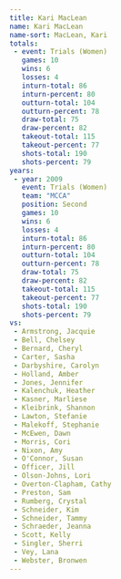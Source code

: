 ```yaml
---
title: Kari MacLean
name: Kari MacLean
name-sort: MacLean, Kari
totals:
 - event: Trials (Women)
   games: 10
   wins: 6
   losses: 4
   inturn-total: 86
   inturn-percent: 80
   outturn-total: 104
   outturn-percent: 78
   draw-total: 75
   draw-percent: 82
   takeout-total: 115
   takeout-percent: 77
   shots-total: 190
   shots-percent: 79
years:
 - year: 2009
   event: Trials (Women)
   team: "MCCA"
   position: Second
   games: 10
   wins: 6
   losses: 4
   inturn-total: 86
   inturn-percent: 80
   outturn-total: 104
   outturn-percent: 78
   draw-total: 75
   draw-percent: 82
   takeout-total: 115
   takeout-percent: 77
   shots-total: 190
   shots-percent: 79
vs:
 - Armstrong, Jacquie
 - Bell, Chelsey
 - Bernard, Cheryl
 - Carter, Sasha
 - Darbyshire, Carolyn
 - Holland, Amber
 - Jones, Jennifer
 - Kalenchuk, Heather
 - Kasner, Marliese
 - Kleibrink, Shannon
 - Lawton, Stefanie
 - Malekoff, Stephanie
 - McEwen, Dawn
 - Morris, Cori
 - Nixon, Amy
 - O'Connor, Susan
 - Officer, Jill
 - Olson-Johns, Lori
 - Overton-Clapham, Cathy
 - Preston, Sam
 - Rumberg, Crystal
 - Schneider, Kim
 - Schneider, Tammy
 - Schraeder, Jeanna
 - Scott, Kelly
 - Singler, Sherri
 - Vey, Lana
 - Webster, Bronwen
---
```

